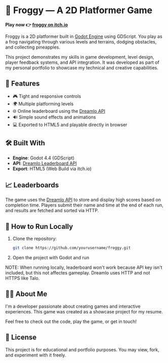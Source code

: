 # 🐸 Froggy — A 2D Platformer Game

**Play now 👉 [froggy on itch.io](https://guyhev.itch.io/froggy)**

Froggy is a 2D platformer built in [Godot Engine](https://godotengine.org/) using GDScript. You play as a frog navigating through various levels and terrains, dodging obstacles, and collecting pineapples.

This project demonstrates my skills in game development, level design, player feedback systems, and API integration. It was developed as part of my personal portfolio to showcase my technical and creative capabilities.

## 🚀 Features

- 🎮 Tight and responsive controls  
- 🌍 Multiple platforming levels  
- 🌐 Online leaderboard using the [Dreamlo API](https://dreamlo.com/)    
- 🔊 Simple sound effects and animations  
- 💻 Exported to HTML5 and playable directly in browser  

## 🛠️ Built With

- **Engine**: Godot 4.4 (GDScript)  
- **API**: [Dreamlo Leaderboard API](https://dreamlo.com/) 
- **Export**: HTML5 (Web Build via itch.io)  

## 📈 Leaderboards

The game uses the [Dreamlo API](https://dreamlo.com/) to store and display high scores based on completion time. Players submit their name and time at the end of each run, and results are fetched and sorted via HTTP.

## 📂 How to Run Locally

1. Clone the repository:
   ```bash
   git clone https://github.com/yourusername/froggy.git
2. Open the project with Godot and run

NOTE: When running locally, leaderboard won't work because API key isn't included, but this not affectes gameplay. 
      Dreamlo uses HTTP and not HTTPS like Talo.

## 🧑‍💻 About Me

I'm a developer passionate about creating games and interactive experiences. This game was created as a showcase project for my resume.

Feel free to check out the code, play the game, or get in touch!

## 📝 License

This project is for educational and portfolio purposes. You may view, fork, and experiment with it freely.
